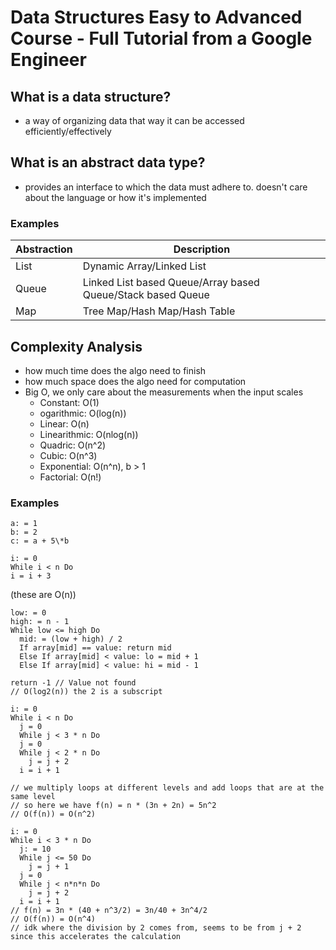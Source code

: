 # Data Structures Easy to Advanced Course - Full Tutorial from a Google Engineer

## What is a data structure?

- a way of organizing data that way it can be accessed efficiently/effectively

## What is an abstract data type?

- provides an interface to which the data must adhere to. doesn't care about the language or how it's implemented

### Examples

| Abstraction | Description                                                 |
| ----------- | ----------------------------------------------------------- |
| List        | Dynamic Array/Linked List                                   |
| Queue       | Linked List based Queue/Array based Queue/Stack based Queue |
| Map         | Tree Map/Hash Map/Hash Table                                |

## Complexity Analysis

- how much time does the algo need to finish
- how much space does the algo need for computation
- Big O, we only care about the measurements when the input scales
  - Constant: O(1)
  - ogarithmic: O(log(n))
  - Linear: O(n)
  - Linearithmic: O(nlog(n))
  - Quadric: O(n^2)
  - Cubic: O(n^3)
  - Exponential: O(n^n), b > 1
  - Factorial: O(n!)

### Examples

```
a: = 1
b: = 2
c: = a + 5\*b

i: = 0
While i < n Do
i = i + 3
```

(these are O(n))

```
low: = 0
high: = n - 1
While low <= high Do
  mid: = (low + high) / 2
  If array[mid] == value: return mid
  Else If array[mid] < value: lo = mid + 1
  Else If array[mid] < value: hi = mid - 1

return -1 // Value not found
// O(log2(n)) the 2 is a subscript
```

```
i: = 0
While i < n Do
  j = 0
  While j < 3 * n Do
  j = 0
  While j < 2 * n Do
    j = j + 2
  i = i + 1

// we multiply loops at different levels and add loops that are at the same level
// so here we have f(n) = n * (3n + 2n) = 5n^2
// O(f(n)) = O(n^2)
```

```
i: = 0
While i < 3 * n Do
  j: = 10
  While j <= 50 Do
    j = j + 1
  j = 0
  While j < n*n*n Do
    j = j + 2
  i = i + 1
// f(n) = 3n * (40 + n^3/2) = 3n/40 + 3n^4/2
// O(f(n)) = O(n^4)
// idk where the division by 2 comes from, seems to be from j + 2 since this accelerates the calculation
```
